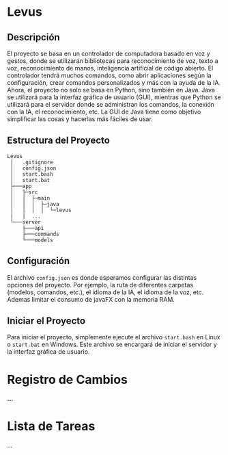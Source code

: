 # Levus 

## Descripción
El proyecto se basa en un controlador de computadora basado en voz y gestos, donde se utilizarán bibliotecas para reconocimiento de voz, texto a voz, reconocimiento de manos, inteligencia artificial de código abierto. El controlador tendrá muchos comandos, como abrir aplicaciones según la configuración, crear comandos personalizados y más con la ayuda de la IA. Ahora, el proyecto no solo se basa en Python, sino también en Java. Java se utilizará para la interfaz gráfica de usuario (GUI), mientras que Python se utilizará para el servidor donde se administran los comandos, la conexión con la IA, el reconocimiento, etc. La GUI de Java tiene como objetivo simplificar las cosas y hacerlas más fáciles de usar.

## Estructura del Proyecto
```
Levus
 │   .gitignore
 │   config.json 
 │   start.bash
 │   start.bat
 ├───app
 │   ├─src
 │   │  ├─main
 │   │  │  ├─java
 │   │  │  │  └─levus
 |   |  ...
 └───server
     ├───api
     ├───commands
     └───models
```

## Configuración
El archivo `config.json` es donde esperamos configurar las distintas opciones del proyecto. Por ejemplo, la ruta de diferentes carpetas (modelos, comandos, etc.), el idioma de la IA, el idioma de la voz, etc. Ademas limitar el consumo de javaFX con la memoria RAM.

## Iniciar el Proyecto
Para iniciar el proyecto, simplemente ejecute el archivo `start.bash` en Linux o `start.bat` en Windows. Este archivo se encargará de iniciar el servidor y la interfaz gráfica de usuario.

# Registro de Cambios
#### ...

# Lista de Tareas
...